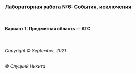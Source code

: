 ### Лабораторная работа №6:  События, исключения
&nbsp;
#### Вариант 1: Предметная область — АТС.

&nbsp;  
###### Copyright ©  September, 2021
###### © Слуцкий Никита